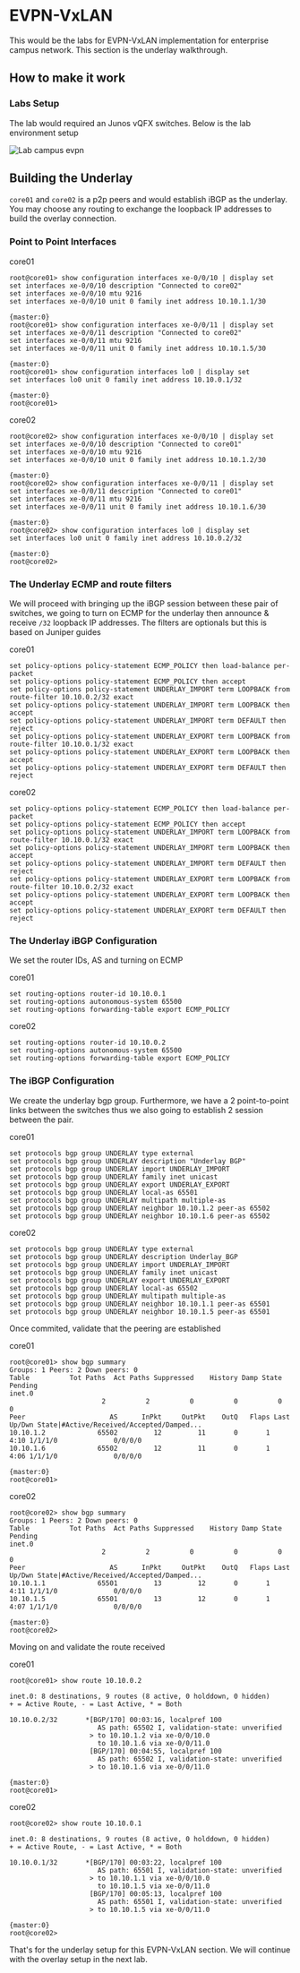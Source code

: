 # EVPN-VxLAN

This would be the labs for EVPN-VxLAN implementation for enterprise campus network. This section is the underlay walkthrough.

## How to make it work

### Labs Setup

The lab would required an Junos vQFX switches. Below is the lab environment setup

![Lab campus evpn](https://github.com/meorkamalmeorsulaiman/DC-Tech/blob/Campus-EVPN-VxLAN/Campus-EVPN-VxLAN/diagrams/Collapse%20Core%20Lab.png)

## Building the Underlay

`core01` and `core02` is a p2p peers and would establish iBGP as the underlay. You may choose any routing to exchange the loopback IP addresses to build the overlay connection.

### Point to Point Interfaces

core01

```
root@core01> show configuration interfaces xe-0/0/10 | display set 
set interfaces xe-0/0/10 description "Connected to core02"
set interfaces xe-0/0/10 mtu 9216
set interfaces xe-0/0/10 unit 0 family inet address 10.10.1.1/30

{master:0}
root@core01> show configuration interfaces xe-0/0/11 | display set    
set interfaces xe-0/0/11 description "Connected to core02"
set interfaces xe-0/0/11 mtu 9216
set interfaces xe-0/0/11 unit 0 family inet address 10.10.1.5/30

{master:0}
root@core01> show configuration interfaces lo0 | display set 
set interfaces lo0 unit 0 family inet address 10.10.0.1/32

{master:0}
root@core01> 
```

core02

```
root@core02> show configuration interfaces xe-0/0/10 | display set 
set interfaces xe-0/0/10 description "Connected to core01"
set interfaces xe-0/0/10 mtu 9216
set interfaces xe-0/0/10 unit 0 family inet address 10.10.1.2/30

{master:0}
root@core02> show configuration interfaces xe-0/0/11 | display set    
set interfaces xe-0/0/11 description "Connected to core01"
set interfaces xe-0/0/11 mtu 9216
set interfaces xe-0/0/11 unit 0 family inet address 10.10.1.6/30

{master:0}
root@core02> show configuration interfaces lo0 | display set 
set interfaces lo0 unit 0 family inet address 10.10.0.2/32

{master:0}
root@core02> 
```

### The Underlay ECMP and route filters

We will proceed with bringing up the iBGP session between these pair of switches, we going to turn on ECMP for the underlay then announce & receive `/32` loopback IP addresses. The filters are optionals but this is based on Juniper guides

core01

```
set policy-options policy-statement ECMP_POLICY then load-balance per-packet
set policy-options policy-statement ECMP_POLICY then accept
set policy-options policy-statement UNDERLAY_IMPORT term LOOPBACK from route-filter 10.10.0.2/32 exact
set policy-options policy-statement UNDERLAY_IMPORT term LOOPBACK then accept
set policy-options policy-statement UNDERLAY_IMPORT term DEFAULT then reject
set policy-options policy-statement UNDERLAY_EXPORT term LOOPBACK from route-filter 10.10.0.1/32 exact
set policy-options policy-statement UNDERLAY_EXPORT term LOOPBACK then accept
set policy-options policy-statement UNDERLAY_EXPORT term DEFAULT then reject
```

core02

```
set policy-options policy-statement ECMP_POLICY then load-balance per-packet
set policy-options policy-statement ECMP_POLICY then accept
set policy-options policy-statement UNDERLAY_IMPORT term LOOPBACK from route-filter 10.10.0.1/32 exact
set policy-options policy-statement UNDERLAY_IMPORT term LOOPBACK then accept
set policy-options policy-statement UNDERLAY_IMPORT term DEFAULT then reject
set policy-options policy-statement UNDERLAY_EXPORT term LOOPBACK from route-filter 10.10.0.2/32 exact
set policy-options policy-statement UNDERLAY_EXPORT term LOOPBACK then accept
set policy-options policy-statement UNDERLAY_EXPORT term DEFAULT then reject
```

### The Underlay iBGP Configuration

We set the router IDs, AS and turning on ECMP

core01

```
set routing-options router-id 10.10.0.1
set routing-options autonomous-system 65500
set routing-options forwarding-table export ECMP_POLICY

```

core02

```
set routing-options router-id 10.10.0.2
set routing-options autonomous-system 65500
set routing-options forwarding-table export ECMP_POLICY
```

### The iBGP Configuration

We create the underlay bgp group. Furthermore, we have a 2 point-to-point links between the switches thus we also going to establish 2 session between the pair.

core01

```
set protocols bgp group UNDERLAY type external
set protocols bgp group UNDERLAY description "Underlay BGP"
set protocols bgp group UNDERLAY import UNDERLAY_IMPORT
set protocols bgp group UNDERLAY family inet unicast
set protocols bgp group UNDERLAY export UNDERLAY_EXPORT
set protocols bgp group UNDERLAY local-as 65501
set protocols bgp group UNDERLAY multipath multiple-as
set protocols bgp group UNDERLAY neighbor 10.10.1.2 peer-as 65502
set protocols bgp group UNDERLAY neighbor 10.10.1.6 peer-as 65502
```

core02 

```
set protocols bgp group UNDERLAY type external
set protocols bgp group UNDERLAY description Underlay_BGP
set protocols bgp group UNDERLAY import UNDERLAY_IMPORT
set protocols bgp group UNDERLAY family inet unicast
set protocols bgp group UNDERLAY export UNDERLAY_EXPORT
set protocols bgp group UNDERLAY local-as 65502
set protocols bgp group UNDERLAY multipath multiple-as
set protocols bgp group UNDERLAY neighbor 10.10.1.1 peer-as 65501
set protocols bgp group UNDERLAY neighbor 10.10.1.5 peer-as 65501
```

Once commited, validate that the peering are established

core01

```
root@core01> show bgp summary 
Groups: 1 Peers: 2 Down peers: 0
Table          Tot Paths  Act Paths Suppressed    History Damp State    Pending
inet.0               
                       2          2          0          0          0          0
Peer                     AS      InPkt     OutPkt    OutQ   Flaps Last Up/Dwn State|#Active/Received/Accepted/Damped...
10.10.1.2             65502         12         11       0       1        4:10 1/1/1/0              0/0/0/0
10.10.1.6             65502         12         11       0       1        4:06 1/1/1/0              0/0/0/0

{master:0}
root@core01> 

```

core02

```
root@core02> show bgp summary 
Groups: 1 Peers: 2 Down peers: 0
Table          Tot Paths  Act Paths Suppressed    History Damp State    Pending
inet.0               
                       2          2          0          0          0          0
Peer                     AS      InPkt     OutPkt    OutQ   Flaps Last Up/Dwn State|#Active/Received/Accepted/Damped...
10.10.1.1             65501         13         12       0       1        4:11 1/1/1/0              0/0/0/0
10.10.1.5             65501         13         12       0       1        4:07 1/1/1/0              0/0/0/0

{master:0}
root@core02> 
```

Moving on and validate the route received

core01

```
root@core01> show route 10.10.0.2 

inet.0: 8 destinations, 9 routes (8 active, 0 holddown, 0 hidden)
+ = Active Route, - = Last Active, * = Both

10.10.0.2/32       *[BGP/170] 00:03:16, localpref 100
                      AS path: 65502 I, validation-state: unverified
                    > to 10.10.1.2 via xe-0/0/10.0
                      to 10.10.1.6 via xe-0/0/11.0
                    [BGP/170] 00:04:55, localpref 100
                      AS path: 65502 I, validation-state: unverified
                    > to 10.10.1.6 via xe-0/0/11.0

{master:0}
root@core01> 
```

core02

```
root@core02> show route 10.10.0.1    

inet.0: 8 destinations, 9 routes (8 active, 0 holddown, 0 hidden)
+ = Active Route, - = Last Active, * = Both

10.10.0.1/32       *[BGP/170] 00:03:22, localpref 100
                      AS path: 65501 I, validation-state: unverified
                    > to 10.10.1.1 via xe-0/0/10.0
                      to 10.10.1.5 via xe-0/0/11.0
                    [BGP/170] 00:05:13, localpref 100
                      AS path: 65501 I, validation-state: unverified
                    > to 10.10.1.5 via xe-0/0/11.0

{master:0}
root@core02>
```

That's for the underlay setup for this EVPN-VxLAN section. We will continue with the overlay setup in the next lab.
